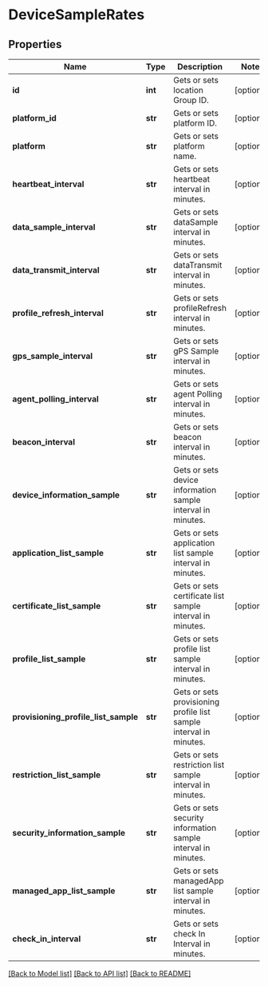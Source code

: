 # DeviceSampleRates

## Properties
Name | Type | Description | Notes
------------ | ------------- | ------------- | -------------
**id** | **int** | Gets or sets location Group ID. | [optional] 
**platform_id** | **str** | Gets or sets platform ID. | [optional] 
**platform** | **str** | Gets or sets platform name. | [optional] 
**heartbeat_interval** | **str** | Gets or sets heartbeat interval in minutes. | [optional] 
**data_sample_interval** | **str** | Gets or sets dataSample interval in minutes. | [optional] 
**data_transmit_interval** | **str** | Gets or sets dataTransmit interval in minutes. | [optional] 
**profile_refresh_interval** | **str** | Gets or sets profileRefresh interval in minutes. | [optional] 
**gps_sample_interval** | **str** | Gets or sets gPS Sample interval in minutes. | [optional] 
**agent_polling_interval** | **str** | Gets or sets agent Polling interval in minutes. | [optional] 
**beacon_interval** | **str** | Gets or sets beacon interval in minutes. | [optional] 
**device_information_sample** | **str** | Gets or sets device information sample interval in minutes. | [optional] 
**application_list_sample** | **str** | Gets or sets application list sample interval in minutes. | [optional] 
**certificate_list_sample** | **str** | Gets or sets certificate list sample interval in minutes. | [optional] 
**profile_list_sample** | **str** | Gets or sets profile list sample interval in minutes. | [optional] 
**provisioning_profile_list_sample** | **str** | Gets or sets provisioning profile list sample interval in minutes. | [optional] 
**restriction_list_sample** | **str** | Gets or sets restriction list sample interval in minutes. | [optional] 
**security_information_sample** | **str** | Gets or sets security information sample interval in minutes. | [optional] 
**managed_app_list_sample** | **str** | Gets or sets managedApp list sample interval in minutes. | [optional] 
**check_in_interval** | **str** | Gets or sets check In Interval in minutes. | [optional] 

[[Back to Model list]](../README.md#documentation-for-models) [[Back to API list]](../README.md#documentation-for-api-endpoints) [[Back to README]](../README.md)


